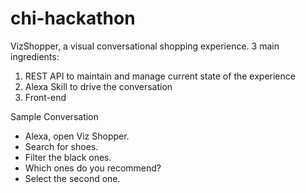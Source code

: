 # chi-hackathon

VizShopper, a visual conversational shopping experience. 3 main ingredients:
1. REST API to maintain and manage current state of the experience
2. Alexa Skill to drive the conversation
3. Front-end

Sample Conversation
- Alexa, open Viz Shopper.
- Search for shoes.
- Filter the black ones.
- Which ones do you recommend?
- Select the second one.
